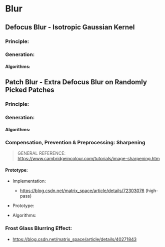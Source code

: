# Blur

<!--- Motion Blur Session --->



<!--- Defocus Blur Session --->

## Defocus Blur - Isotropic Gaussian Kernel

### Principle:

### Generation:

#### Algorithms:

<!--- Defocus Blur Session --->

## Patch Blur - Extra Defocus Blur on Randomly Picked Patches

### Principle:

### Generation:

#### Algorithms:



### Compensation, Prevention & Preprocessing: Sharpening

> GENERAL REFERENCE: https://www.cambridgeincolour.com/tutorials/image-sharpening.htm

#### Prototype:


  
- Implementation:
  - https://blog.csdn.net/matrix_space/article/details/72303076 (high-pass)

- Prototype:
- Algorithms:



### Frost Glass Blurring Effect:

- <https://blog.csdn.net/matrix_space/article/details/40271843>